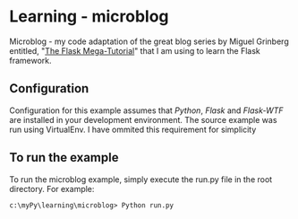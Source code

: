 # Learning - microblog
Microblog - my code adaptation of the great blog series by Miguel
Grinberg entitled, "[The Flask Mega-Tutorial](http://blog.miguelgrinberg.com/post/the-flask-mega-tutorial-part-i-hello-world)"
that I am using to learn the Flask framework. 

## Configuration
Configuration for this example assumes that *Python*, *Flask* and *Flask-WTF* are installed in your development environment.
The source example was run using VirtualEnv. I have ommited this requirement for simplicity


## To run the example
To run the microblog example, simply execute the run.py file in the root directory. For example:

```
c:\myPy\learning\microblog> Python run.py
```
